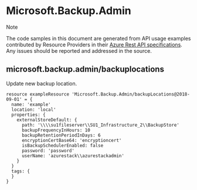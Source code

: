 # Microsoft.Backup.Admin
  
> [!NOTE]
> The code samples in this document are generated from API usage examples contributed by Resource Providers in their [Azure Rest API specifications](https://github.com/Azure/azure-rest-api-specs). Any issues should be reported and addressed in the source.


## microsoft.backup.admin/backuplocations

Update new backup location.
```bicep
resource exampleResource 'Microsoft.Backup.Admin/backupLocations@2018-09-01' = {
  name: 'example'
  location: 'local'
  properties: {
    externalStoreDefault: {
      path: '\\\\su1fileserver\\SU1_Infrastructure_2\\BackupStore'
      backupFrequencyInHours: 10
      backupRetentionPeriodInDays: 6
      encryptionCertBase64: 'encryptioncert'
      isBackupSchedulerEnabled: false
      password: 'password'
      userName: 'azurestack\\azurestackadmin'
    }
  }
  tags: {
  }
}
```
